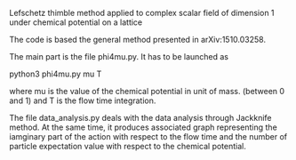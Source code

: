 Lefschetz thimble method applied to complex scalar field of dimension 1 under chemical potential on a lattice

The code is based the general method presented in arXiv:1510.03258.

The main part is the file phi4mu.py. It has to be launched as

python3 phi4mu.py mu T

where mu is the value of the chemical potential in unit of mass. (between 0 and 1) and T is the flow time integration.

The file data_analysis.py deals with the data analysis through Jackknife method. At the same time, it produces associated graph representing the iamginary part of the action with respect to the flow time and the number of particle expectation value with respect to the chemical potential.
